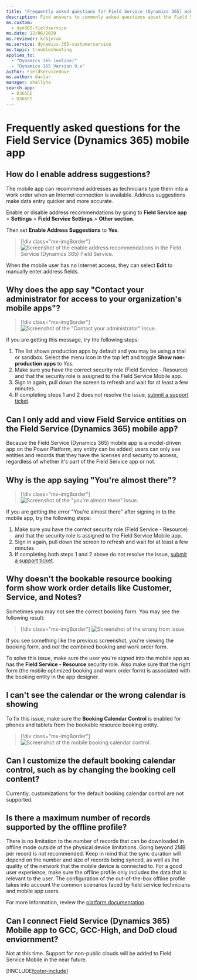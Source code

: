```yaml
---
title: "Frequently asked questions for Field Service (Dynamics 365) mobile app | MicrosoftDocs"
description: Find answers to commonly asked questions about the Field Service (Dynamics 365) mobile app.
ms.custom: 
  - dyn365-fieldservice
ms.date: 12/06/2020
ms.reviewer: krbjoran
ms.service: dynamics-365-customerservice
ms.topic: troubleshooting
applies_to: 
  - "Dynamics 365 (online)"
  - "Dynamics 365 Version 9.x"
author: FieldServiceDave
ms.author: daclar
manager: shellyha
search.app: 
  - D365CE
  - D365FS
---
```


# Frequently asked questions for the Field Service (Dynamics 365) mobile app

## How do I enable address suggestions?

The mobile app can recommend addresses as technicians type them into a work order when an Internet connection is available. Address suggestions make data entry quicker and more accurate.    

Enable or disable address recommendations by going to **Field Service app** > **Settings** > **Field Service Settings** > **Other section**.

Then set **Enable Address Suggestions** to **Yes**.

> [!div class="mx-imgBorder"]
> ![Screenshot of the enable address recommendations in the Field Service (Dynamics 365) Field Service.](./media/mobile-2020-settings-enable-address-recommendation.png)

When the mobile user has no Internet access, they can select **Edit** to manually enter address fields.

## Why does the app say "Contact your administrator for access to your organization's mobile apps"?


> [!div class="mx-imgBorder"]
> ![Screenshot of the "Contact your administrator" issue.](./media/mobile-2020-error-contact-administrator-show-nonproduction-apps.png)

If you are getting this message, try the following steps:

1. The list shows production apps by default and you may be using a trial or sandbox. Select the menu icon in the top left and toggle **Show non-production apps** to _Yes_. 
2. Make sure you have the correct security role (Field Service - Resource) and that the security role is assigned to the Field Service Mobile app.
3. Sign in again, pull down the screen to refresh and wait for at least a few minutes.
4. If completing steps 1 and 2 does not resolve the issue, [submit a support ticket](https://dynamics.microsoft.com/contact-us/).

## Can I only add and view Field Service entities on the Field Service (Dynamics 365) mobile app?

Because the Field Service (Dynamics 365) mobile app is a model-driven app on the Power Platform, any entity can be added; users can only see entities and records that they have the licenses and security to access, regardless of whether it's part of the Field Service app or not.

## Why is the app saying "You're almost there"?

> [!div class="mx-imgBorder"]
> ![Screenshot of the "you're almost there" issue.](./media/mobile-2020-youre-almost-there.png)

If you are getting the error "You're almost there" after signing in to the mobile app, try the following steps:

1. Make sure you have the correct security role (Field Service - Resource) and that the security role is assigned to the Field Service Mobile app.
2. Sign in again, pull down the screen to refresh and wait for at least a few minutes
3. If completing both steps 1 and 2 above do not resolve the issue, [submit a support ticket](https://dynamics.microsoft.com/contact-us/).

## Why doesn't the bookable resource booking form show work order details like **Customer**, **Service**, and **Notes**?

Sometimes you may not see the correct booking form. You may see the following result:

> [!div class="mx-imgBorder"]
> ![Screenshot of the wrong from issue.](./media/mobile-2020-faq-wrong-booking-form.png)

If you see something like the previous screenshot, you're viewing the booking form, and *not* the combined booking and work order form.

To solve this issue, make sure the user you're signed into the mobile app as has the **Field Service - Resource** security role. Also make sure that the right form (the mobile optimized booking and work order form) is associated with the booking entity in the app designer.

## I can't see the calendar or the wrong calendar is showing

To fix this issue, make sure the **Booking Calendar Control** is enabled for phones and tablets from the bookable resource booking entity.

> [!div class="mx-imgBorder"]
> ![Screenshot of the mobile booking calendar control.](./media/mobile-2020-booking-calendar-control.png)

## Can I customize the default booking calendar control, such as by changing the booking cell content?

Currently, customizations for the default booking calendar control are not supported.

## Is there a maximum number of records supported by the offline profile?

There is no limitation to the number of records that can be downloaded in offline mode outside of the physical device limitations. Going beyond 2MB per record is not recommended. Keep in mind that the sync duration will depend on the number and size of records being synced, as well as the quality of the network that the mobile device is connected to. For a good user experience, make sure the offline profile only includes the data that is relevant to the user. The configuration of the out-of-the-box offline profile takes into account the common scenarios faced by field service technicians and mobile app users.

For more information, review the [platform documentation](https://docs.microsoft.com/dynamics365/mobile-app/mobile-offline-capabilities).

## Can I connect Field Service (Dynamics 365) Mobile app to GCC, GCC-High, and DoD cloud enviornment?

Not at this time. Support for non-public clouds will be added to Field Service Mobile in the near future.


[!INCLUDE[footer-include](../includes/footer-banner.md)]
